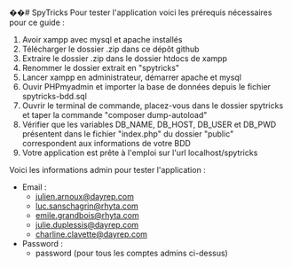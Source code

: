 ��#   S p y T r i c k s 
 
 Pour tester l'application voici les prérequis nécessaires pour ce guide :
  1. Avoir xampp avec mysql et apache installés
  2. Télécharger le dossier .zip dans ce dépôt github
  3. Extraire le dossier .zip dans le dossier htdocs de xampp
  4. Renommer le dossier extrait en "spytricks"
  5. Lancer xampp en administrateur, démarrer apache et mysql
  6. Ouvir PHPmyadmin et importer la base de données depuis le fichier spytricks-bdd.sql
  7. Ouvrir le terminal de commande, placez-vous dans le dossier spytricks et taper la commande "composer dump-autoload"
  8. Vérifier que les variables DB_NAME, DB_HOST, DB_USER et DB_PWD présentent dans le fichier "index.php" du dossier "public" correspondent aux informations de votre BDD
  9. Votre application est prête à l'emploi sur l'url localhost/spytricks

Voici les informations admin pour tester l'application :
  - Email :
    - julien.arnoux@dayrep.com
    - luc.sanschagrin@rhyta.com
    - emile.grandbois@rhyta.com
    - julie.duplessis@dayrep.com
    - charline.clavette@dayrep.com
  - Password :
    - password (pour tous les comptes admins ci-dessus)
